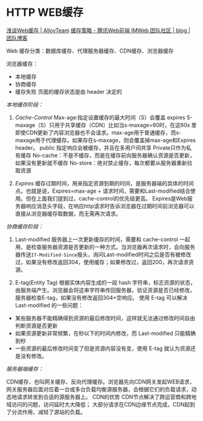 # HTTP WEB缓存

[浅谈Web缓存 | AlloyTeam](http://www.alloyteam.com/2016/03/discussion-on-web-caching/#prettyPhoto)
[缓存策略 - 腾讯Web前端 IMWeb 团队社区 | blog | 团队博客](http://imweb.io/topic/55c6f9bac222e3af6ce235b9)

Web 缓存分类：数据库缓存、代理服务器缓存、CDN缓存、浏览器缓存

浏览器缓存：

- 本地缓存
- 协商缓存
- 缓存失败
页面的缓存状态是由 header 决定的

_本地缓存阶段：_

1. *Cache-Control*
Max-age:指定设置缓存的最大时间（S）会覆盖 expires
S-maxage（S）只用于共享缓存（CDN）比如当s-maxage=60时，在这60s 里即使CDN更新了内容浏览器也不会请求。max-age用于普通缓存，而s-maxage用于代理缓存。如果存在s-maxage，则会覆盖掉max-age和Expires header。
public 指定响应会被缓存，并且在多用户间共享
Private只作为私有缓存
No-cache：不是不缓存，而是在缓存前向服务器确认资源是否更新，如果没有更新就不缓存
No-store：绝对禁止缓存，每次都要从服务器重新拉取资源

2. *Expires*
缓存过期时间，用来指定资源到期的时间，是服务器端的具体的时间点。也就是说，Expires=max-age + 请求时间，需要和Last-modified结合使用。但在上面我们提到过，cache-control的优先级更高。 Expires是Web服务器响应消息头字段，在响应http请求时告诉浏览器在过期时间前浏览器可以直接从浏览器缓存取数据，而无需再次请求。

_*协商缓存阶段：*_

1. Last-modified 
服务器上一次更新缓存的时间，需要和 cache-control 一起用，是检查服务器资源是否更新的一种方式。当浏览器再次请求时，会向服务器传送`If-Modified-Since`报头，询问Last-modified时间之后是否有被修改过，如果没有修改返回304，使用缓存；如果修改过，返回200，再次请求资源。

2. E-tag(Entity Tag)
根据实体内容生成的一段 hash 字符串，标志资源的状态，由服务端产生。浏览器会将这串字符串传回服务器，验证资源是否已经修改，服务器检查E-tag，如果没有修改返回304+空响应。
使用 E-tag 可以解决 Last-modified 的一些问题：

- 某些服务器不能精确得到资源的最后修改时间，这样就无法通过修改时间自由判断资源是否更新
- 如果资源更新非常频繁，在秒以下的时间内修改，而 Last-modified 只能精确到秒
- 一些资源的最后修改时间变了但是资源内容没有变，使用 E-tag 就认为资源还是没有修改。

*服务器端缓存：*

CDN缓存，也叫网关缓存、反向代理缓存。浏览器先向CDN网关发起WEB请求，网关服务器后面对应着一台或多台负载均衡源服务器，会根据它们的负载请求，动态地请求转发到合适的源服务器上。
CDN的优势
CDN节点解决了跨运营商和跨地域访问的问题，访问延时大大降低；
大部分请求在CDN边缘节点完成，CDN起到了分流作用，减轻了源站的负载。

